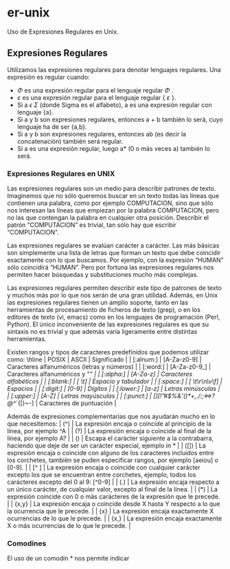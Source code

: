 # er-unix
Uso de Expresiones Regulares en Unix.

## Expresiones Regulares
Utilizamos las expresiones regulares para denotar lenguajes regulares. Una expresión es regular cuando:
- <em> &Phi; </em> es una expresión regular para el lenguaje regular <em> &Phi; </em>.
- <em> &epsilon; </em> es una expresión regular para el lenguaje regular { <em> &epsilon; </em> }.
- Si a <em> &straightepsilon; </em> <em> &Sigma; </em> (donde Sigma es el alfabeto), a es una expresión regular con lenguaje {a}.
- Si a y b son expresiones regulares, entonces a + b también lo será, cuyo lenguaje ha de ser {a,b}.
- Si a y b son expresiones regulares, entonces ab (es decir la concatenación) también será regular.
- Si a es una expresión regular, luego a\* (0 o más veces a) también lo será.

### Expresiones Regulares en UNIX

Las expresiones regulares son un medio para describir patrones de texto. Imaginemos que no sólo queremos buscar en un texto todas las líneas que contienen una palabra, como por ejemplo COMPUTACION, sino que sólo nos interesan las líneas que empiezan por la palabra COMPUTACION, pero no las que contengan la palabra en cualquier otra posición. Describir el patrón “COMPUTACION” es trivial, tan sólo hay que escribir “COMPUTACION”.

Las expresiones regulares se evalúan carácter a carácter. Las más básicas son simplemente una lista de letras que forman un texto que debe coincidir exactamente con lo que buscamos. Por ejemplo, con la expresión “HUMAN” sólo coincidirá “HUMAN”. Pero por fortuna las expresiones regulares nos permiten hacer búsquedas y substituciones mucho más complejas.

Las expresiones regulares permiten describir este tipo de patrones de texto y muchos más por lo que nos serán de una gran utilidad. Además, en Unix las expresiones regulares tienen un amplio soporte, tanto en las herramientas de procesamiento de ficheros de texto (grep), o en los editores de texto (vi, emacs) como en los lenguajes de programación (Perl, Python). El único inconveniente de las expresiones regulares es que su sintaxis no es trivial y que además varía ligeramente entre distintas herramientas.

Existen rangos y tipos de caracteres predefinidos que podemos utilizar como:
\hline
| POSIX | ASCII | Significado |
| [:alnum:] | [A-Za-z0-9] | Caracteres alfanuméricos (letras y números) |
| [:word:]  | [A-Za-z0-9_]  | Caracteres alfanuméricos y “_”  |
| [:alpha:] | [A-Za-z]  | Caracteres alfabéticos  |
| [:blank:] | [ \t] | Espacio y tabulador |
| [:space:] | [ \t\r\n\v\f] | Espacios  |
| [:digit:] | [0-9] | Dígitos |
| [:lower:] | [a-z] | Letras minúsculas |
| [:upper:] | [A-Z] | Letras mayúsculas |
| [:punct:] | [][!”#$%&’()*+,./:;<=>?@\^_`{\|}~-] | Caracteres de puntuación  |

Además de expresiones complementarias que nos ayudarán mucho en lo que necesitemos:
| (^) | La expresión encaja o coincide al principio de la línea, por ejemplo ^A |
| (?) | La expresión encaja o coincide al final de la línea, por ejemplo A? |
| (\) | Escapa el carácter siguiente a la contrabarra, haciendo que deje de ser un carácter especial, ejemplo in \* |
| ([])  | La expresión encaja o coincide con alguno de los caracteres incluidos entre los corchetes, también se puden especificar rangos, por ejemplo [aeiou] o [0-9].  |
| [^ ]  | La expresión encaja o coincide con cualquier carácter excepto los que se encuentran entre corchetes, ejemplo, todos los carácteres excepto del 0 al 9: [^0-9] |
| (.) | La expresión encaja respecto a un único carácter, de cualquier valor, excepto al final de la línea. |
| (*) | La expresión coincide con 0 o más carácteres de la expresión que le precede.  |
| \{x,y\} | La expresión encaja o coincide desde X hasta Y respecto a lo que la ocurrencia que le precede.  |
| \{x\} | La expresión encaja exactamente X ocurrencias de lo que le precede. |
| \{x,\}  | La expresión encaja exactamente X o más ocurrencias de lo que le precede. |



### Comodines
El uso de un comodín \* nos permite indicar
